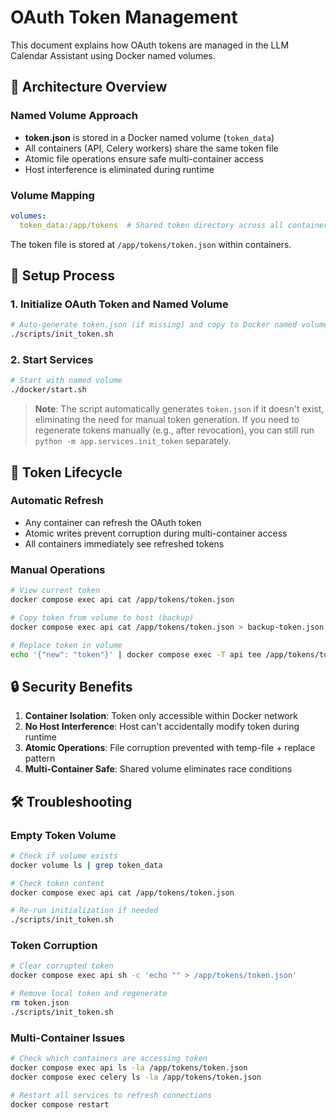 # OAuth Token Management

This document explains how OAuth tokens are managed in the LLM Calendar Assistant using Docker named volumes.

## 🎯 Architecture Overview

### Named Volume Approach
- **token.json** is stored in a Docker named volume (`token_data`)
- All containers (API, Celery workers) share the same token file
- Atomic file operations ensure safe multi-container access
- Host interference is eliminated during runtime

### Volume Mapping
```yaml
volumes:
  token_data:/app/tokens  # Shared token directory across all containers
```

The token file is stored at `/app/tokens/token.json` within containers.

## 🚀 Setup Process

### 1. Initialize OAuth Token and Named Volume
```bash
# Auto-generate token.json (if missing) and copy to Docker named volume
./scripts/init_token.sh
```

### 2. Start Services
```bash
# Start with named volume
./docker/start.sh
```

> **Note**: The script automatically generates `token.json` if it doesn't exist, eliminating the need for manual token generation. If you need to regenerate tokens manually (e.g., after revocation), you can still run `python -m app.services.init_token` separately.

## 🔄 Token Lifecycle

### Automatic Refresh
- Any container can refresh the OAuth token
- Atomic writes prevent corruption during multi-container access
- All containers immediately see refreshed tokens

### Manual Operations
```bash
# View current token
docker compose exec api cat /app/tokens/token.json

# Copy token from volume to host (backup)
docker compose exec api cat /app/tokens/token.json > backup-token.json

# Replace token in volume
echo '{"new": "token"}' | docker compose exec -T api tee /app/tokens/token.json
```

## 🔒 Security Benefits

1. **Container Isolation**: Token only accessible within Docker network
2. **No Host Interference**: Host can't accidentally modify token during runtime  
3. **Atomic Operations**: File corruption prevented with temp-file + replace pattern
4. **Multi-Container Safe**: Shared volume eliminates race conditions

## 🛠️ Troubleshooting

### Empty Token Volume
```bash
# Check if volume exists
docker volume ls | grep token_data

# Check token content
docker compose exec api cat /app/tokens/token.json

# Re-run initialization if needed
./scripts/init_token.sh
```

### Token Corruption
```bash
# Clear corrupted token
docker compose exec api sh -c 'echo "" > /app/tokens/token.json'

# Remove local token and regenerate
rm token.json
./scripts/init_token.sh
```

### Multi-Container Issues
```bash
# Check which containers are accessing token
docker compose exec api ls -la /app/tokens/token.json
docker compose exec celery ls -la /app/tokens/token.json

# Restart all services to refresh connections
docker compose restart
```

 